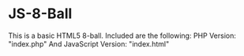 # JS-8-Ball
This is a basic HTML5 8-ball.
Included are the following:
PHP Version: "index.php"
And JavaScript Version: "index.html"
